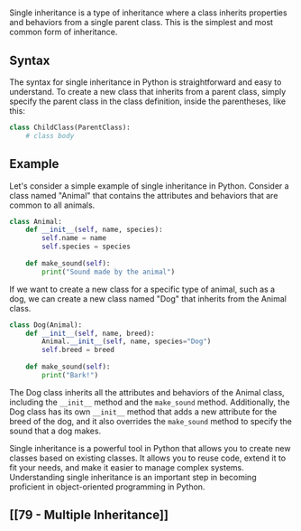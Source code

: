 # 
Single inheritance is a type of inheritance where a class inherits properties and behaviors from a single parent class. This is the simplest and most common form of inheritance.

## Syntax
The syntax for single inheritance in Python is straightforward and easy to understand. To create a new class that inherits from a parent class, simply specify the parent class in the class definition, inside the parentheses, like this:

```python
class ChildClass(ParentClass):
    # class body

```

## Example
Let's consider a simple example of single inheritance in Python. Consider a class named "Animal" that contains the attributes and behaviors that are common to all animals.
```python
class Animal:
    def __init__(self, name, species):
        self.name = name
        self.species = species
        
    def make_sound(self):
        print("Sound made by the animal")
```

If we want to create a new class for a specific type of animal, such as a dog, we can create a new class named "Dog" that inherits from the Animal class.

```python
class Dog(Animal):
    def __init__(self, name, breed):
        Animal.__init__(self, name, species="Dog")
        self.breed = breed
        
    def make_sound(self):
        print("Bark!")
```
The Dog class inherits all the attributes and behaviors of the Animal class, including the `__init__` method and the `make_sound` method. Additionally, the Dog class has its own `__init__` method that adds a new attribute for the breed of the dog, and it also overrides the `make_sound` method to specify the sound that a dog makes.


Single inheritance is a powerful tool in Python that allows you to create new classes based on existing classes. It allows you to reuse code, extend it to fit your needs, and make it easier to manage complex systems. Understanding single inheritance is an important step in becoming proficient in object-oriented programming in Python.


## [[79 - Multiple Inheritance]]
